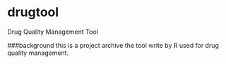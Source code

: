 # drugtool
Drug Quality Management Tool

###background
this is a project archive the tool write by R used for drug quality management.
